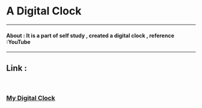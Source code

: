 <!-- link : https://gbs-digital-clock.netlify.app/ -->
<h1>A Digital Clock </h1>


---


<h4>About : It is a part of self study , created a digital clock , reference :YouTube </h4>


---

<h2> Link : </h2>&nbsp<a href="https://gbs-digital-clock.netlify.app/" target="_blank"><h3>My Digital Clock</h3></a>